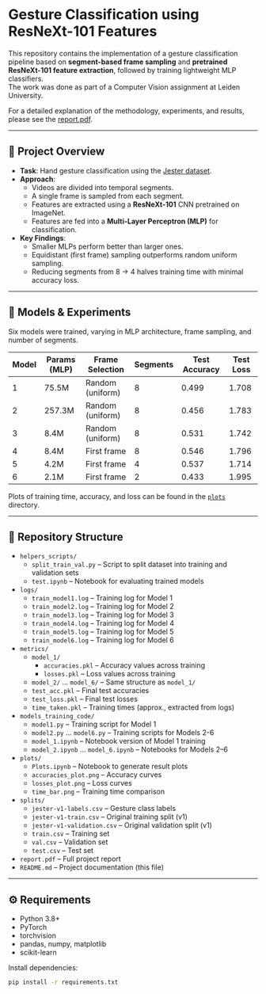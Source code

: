# Gesture Classification using ResNeXt-101 Features

This repository contains the implementation of a gesture classification pipeline based on **segment-based frame sampling** and **pretrained ResNeXt-101 feature extraction**, followed by training lightweight MLP classifiers.  
The work was done as part of a Computer Vision assignment at Leiden University.

For a detailed explanation of the methodology, experiments, and results, please see the [report.pdf](./report.pdf).

---

## 📖 Project Overview

- **Task**: Hand gesture classification using the [Jester dataset](https://www.qualcomm.com/developer/software/jester-dataset).  
- **Approach**:
  - Videos are divided into temporal segments.
  - A single frame is sampled from each segment.
  - Features are extracted using a **ResNeXt-101** CNN pretrained on ImageNet.
  - Features are fed into a **Multi-Layer Perceptron (MLP)** for classification.
- **Key Findings**:
  - Smaller MLPs perform better than larger ones.
  - Equidistant (first frame) sampling outperforms random uniform sampling.
  - Reducing segments from 8 → 4 halves training time with minimal accuracy loss.

---

## 🧪 Models & Experiments

Six models were trained, varying in MLP architecture, frame sampling, and number of segments.

| Model | Params (MLP) | Frame Selection | Segments | Test Accuracy | Test Loss |
|-------|--------------|-----------------|----------|---------------|-----------|
| 1     | 75.5M        | Random (uniform) | 8        | 0.499         | 1.708     |
| 2     | 257.3M       | Random (uniform) | 8        | 0.456         | 1.783     |
| 3     | 8.4M         | Random (uniform) | 8        | 0.531         | 1.742     |
| 4     | 8.4M         | First frame      | 8        | 0.546         | 1.796     |
| 5     | 4.2M         | First frame      | 4        | 0.537         | 1.714     |
| 6     | 2.1M         | First frame      | 2        | 0.433         | 1.995     |

Plots of training time, accuracy, and loss can be found in the [`plots`](./plots) directory.


---

## 📂 Repository Structure

- `helpers_scripts/`
  - `split_train_val.py` – Script to split dataset into training and validation sets
  - `test.ipynb` – Notebook for evaluating trained models
- `logs/`
  - `train_model1.log` – Training log for Model 1
  - `train_model2.log` – Training log for Model 2
  - `train_model3.log` – Training log for Model 3
  - `train_model4.log` – Training log for Model 4
  - `train_model5.log` – Training log for Model 5
  - `train_model6.log` – Training log for Model 6
- `metrics/`
  - `model_1/`
    - `accuracies.pkl` – Accuracy values across training
    - `losses.pkl` – Loss values across training
  - `model_2/` … `model_6/` – Same structure as `model_1/`
  - `test_acc.pkl` – Final test accuracies
  - `test_loss.pkl` – Final test losses
  - `time_taken.pkl` – Training times (approx., extracted from logs)
- `models_training_code/`
  - `model1.py` – Training script for Model 1
  - `model2.py` ... `model6.py` – Training scripts for Models 2-6
  - `model_1.ipynb` – Notebook version of Model 1 training
  - `model_2.ipynb` … `model_6.ipynb` – Notebooks for Models 2–6
- `plots/`
  - `Plots.ipynb` – Notebook to generate result plots
  - `accuracies_plot.png` – Accuracy curves
  - `losses_plot.png` – Loss curves
  - `time_bar.png` – Training time comparison
- `splits/`
  - `jester-v1-labels.csv` – Gesture class labels
  - `jester-v1-train.csv` – Original training split (v1)
  - `jester-v1-validation.csv` – Original validation split (v1)
  - `train.csv` – Training set
  - `val.csv` – Validation set
  - `test.csv` – Test set
- `report.pdf` – Full project report
- `README.md` – Project documentation (this file)

---

## ⚙️ Requirements

- Python 3.8+
- PyTorch
- torchvision
- pandas, numpy, matplotlib
- scikit-learn

Install dependencies:
```bash
pip install -r requirements.txt
